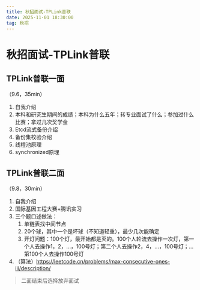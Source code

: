 ```yaml
---
title: 秋招面试-TPLink普联
date: 2025-11-01 18:30:00
tag: 秋招
---
```


# 秋招面试-TPLink普联

## TPLink普联一面

（9.6，35min）

1. 自我介绍
2. 本科和研究生期间的成绩；本科为什么五年；转专业面试了什么；参加过什么比赛；拿过几次奖学金
3. Etcd流式备份介绍
4. 备份集校验介绍
5. 线程池原理
6. synchronized原理


## TPLink普联二面

（9.8，30min）

1. 自我介绍
2. 国际基因工程大赛+腾讯实习
3. 三个题口述做法：
   1. 单链表找中间节点
   2. 20个球，其中一个是坏球（不知道轻重），最少几次能确定
   3. 开灯问题：100个灯，最开始都是灭的。100个人轮流去操作一次灯，第一个人去操作1，2，...，100号灯；第二个人去操作2，4，...，100号灯；...第100个人去操作100号灯
4. （算法）https://leetcode.cn/problems/max-consecutive-ones-iii/description/



> 二面结束后选择放弃面试